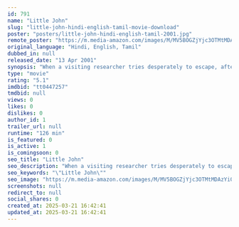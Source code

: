 ```yaml
---
id: 791
name: "Little John"
slug: "little-john-hindi-english-tamil-movie-download"
poster: "posters/little-john-hindi-english-tamil-2001.jpg"
remote_poster: "https://m.media-amazon.com/images/M/MV5BOGZjYjc3OTMtMDAzYi00NjliLWIyMjAtNjhmMGI1NDFhZDg0XkEyXkFqcGdeQXVyMTY1MzAyNjU4._V1_SX300.jpg"
original_language: "Hindi, English, Tamil"
dubbed_in: null
released_date: "13 Apr 2001"
synopsis: "When a visiting researcher tries desperately to escape, after mistakenly captured by police for an alleged theft in a temple, bizarre things start happening."
type: "movie"
rating: "5.1"
imdbid: "tt0447257"
tmdbid: null
views: 0
likes: 0
dislikes: 0
author_id: 1
trailer_url: null
runtime: "126 min"
is_featured: 0
is_active: 1
is_comingsoon: 0
seo_title: "Little John"
seo_description: "When a visiting researcher tries desperately to escape, after mistakenly captured by police for an alleged theft in a temple, bizarre things start happening."
seo_keywords: "\"Little John\""
seo_image: "https://m.media-amazon.com/images/M/MV5BOGZjYjc3OTMtMDAzYi00NjliLWIyMjAtNjhmMGI1NDFhZDg0XkEyXkFqcGdeQXVyMTY1MzAyNjU4._V1_SX300.jpg"
screenshots: null
redirect_to: null
social_shares: 0
created_at: 2025-03-21 16:42:41
updated_at: 2025-03-21 16:42:41
---
```


